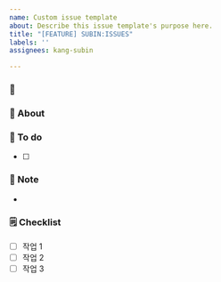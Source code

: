 ```yaml
---
name: Custom issue template
about: Describe this issue template's purpose here.
title: "[FEATURE] SUBIN:ISSUES"
labels: ''
assignees: kang-subin

---
```


### 📅
### 📢 About

### 📜 To do

- [ ] 

### 🔖 Note

- 

### 🗒️ Checklist

- [ ] 작업 1
- [ ] 작업 2
- [ ] 작업 3
